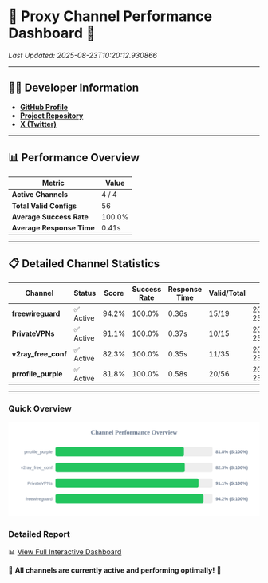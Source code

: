 # 🌟 Proxy Channel Performance Dashboard 🌟

_Last Updated: 2025-08-23T10:20:12.930866_

---

## 👩‍💻 Developer Information

- **[GitHub Profile](https://github.com/4n0nymou3)**  
- **[Project Repository](https://github.com/4n0nymou3/multi-proxy-config-fetcher)**  
- **[X (Twitter)](https://x.com/4n0nymou3)**  

---

## 📊 Performance Overview

| Metric                | Value       |
|-----------------------|-------------|
| **Active Channels**   | 4 / 4       |
| **Total Valid Configs** | 56          |
| **Average Success Rate** | 100.0%      |
| **Average Response Time** | 0.41s       |

---

## 📋 Detailed Channel Statistics

| Channel          | Status     | Score  | Success Rate | Response Time | Valid/Total | Last Success               |
|------------------|------------|--------|--------------|---------------|-------------|----------------------------|
| **freewireguard**  | ✅ Active  | 94.2%  | 100.0% | 0.36s         | 15/19       | 2025-08-23T10:20:12.928663 |
| **PrivateVPNs**  | ✅ Active  | 91.1%  | 100.0% | 0.37s         | 10/15       | 2025-08-23T10:20:12.538814 |
| **v2ray_free_conf**  | ✅ Active  | 82.3%  | 100.0% | 0.35s         | 11/35       | 2025-08-23T10:20:12.123001 |
| **prrofile_purple**  | ✅ Active  | 81.8%  | 100.0% | 0.58s         | 20/56       | 2025-08-23T10:20:11.698116 |

---

### Quick Overview
<div align="center">
  <a href="https://raw.githubusercontent.com/nullluser/NullRepo/refs/heads/main/assets/channel_stats_chart.svg">
    <img src="https://raw.githubusercontent.com/nullluser/NullRepo/refs/heads/main/assets/channel_stats_chart.svg" alt="Source Performance Statistics" width="800">
  </a>
</div>

### Detailed Report
📊 [View Full Interactive Dashboard](https://htmlpreview.github.io/?https://github.com/nullluser/NullRepo/blob/main/assets/performance_report.html)

🎉 **All channels are currently active and performing optimally!** 🎉
